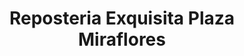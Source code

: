 ---
title: "Reposteria Exquisita Plaza Miraflores"
url: /tegucigalpa/reposteria-exquisita-plaza-miraflores/
shop: Allgemein
---